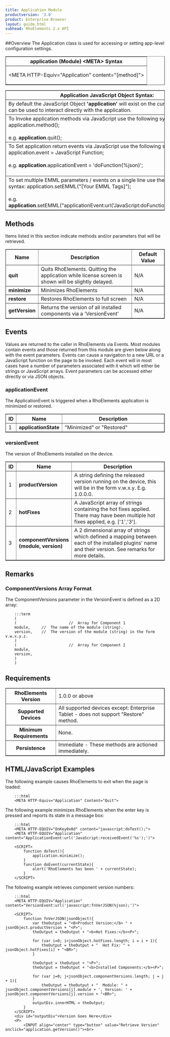 ```yaml
---
title: Application Module
productversion: '3.0'
product: Enterprise Browser
layout: guide.html
subhead: RhoElements 2.x API
---
```

##Overview
The Application class is used for accessing or setting app-level configuration settings.

<table class="facelift" style="width:100%" border="1" padding="5px"> 
<tr>
<th class="tableHeading">application (Module) &lt;META&gt; Syntax</th>
</tr>
<tr>
<td class="clsSyntaxCells clsOddRow"><p>&lt;META HTTP-Equiv="Application" content="[method]"&gt;</p></td>
</tr>
</table>

<table class="facelift" style="width:100%" border="1" padding="5px"> 
<tr>
<th class="tableHeading">Application JavaScript Object Syntax:</th>
</tr>
<tr>
<td class="clsSyntaxCells clsOddRow">
By default the JavaScript Object <b>'application'</b> will exist on the current page and can be used to interact directly with the application.
</td>
</tr>
<tr>
<td class="clsSyntaxCells clsEvenRow">
To Invoke application methods via JavaScript use the following syntax: application.method();
<br/><br/>
e.g. <b>application</b>.quit();
</td>
</tr>
<tr>
<td class="clsSyntaxCells clsOddRow">
To Set application return events via JavaScript use the following syntax: application.event = JavaScript Function;
<br/><br/>
e.g. <b>application</b>.applicationEvent = 'doFunction(%json)';
<br/><br/>

<!-- For more details on the event syntax and parameters see the <a href="/rhoelements/RetrievalEvents">Retrieval Events</a> page.-->

</td>
</tr>
<tr>
<td class="clsSyntaxCells clsEvenRow">
To set multiple EMML parameters / events on a single line use the following syntax: application.setEMML("[Your EMML Tags]");
<br/><br/>
e.g. <b>application</b>.setEMML("applicationEvent:url('JavaScript:doFunction(%json)');quit");
</td>
</tr>
</table>

## Methods
Items listed in this section indicate methods and/or parameters that will be retrieved.

<table class="facelift" style="width:100%" border="1" padding="5px"> <col width="10%"/><col width="68%"/><col width="22%"/>
<tr>
<th class="tableHeading">Name</th>
<th class="tableHeading">Description</th>
<th class="tableHeading">Default Value</th>
</tr>
<tr>
<td class="clsSyntaxCells clsOddRow"><b>quit</b></td>
<td class="clsSyntaxCells clsOddRow">Quits RhoElements. Quitting the application while license screen is shown will be slightly delayed.</td>
<td class="clsSyntaxCells clsOddRow">N/A</td>
</tr>
<tr>
<td class="clsSyntaxCells clsEvenRow"><b>minimize</b></td>
<td class="clsSyntaxCells clsEvenRow">Minimizes RhoElements</td>
<td class="clsSyntaxCells clsEvenRow">N/A</td>
</tr>
<tr>
<td class="clsSyntaxCells clsOddRow"><b>restore</b></td>
<td class="clsSyntaxCells clsOddRow">Restores RhoElements to full screen</td>
<td class="clsSyntaxCells clsOddRow">N/A</td>
</tr>
<tr>
<td class="clsSyntaxCells clsEvenRow"><b>getVersion</b></td>
<td class="clsSyntaxCells clsEvenRow">Returns the version of all installed components via a 'VersionEvent'</td>
<td class="clsSyntaxCells clsEvenRow">N/A</td>
</tr>
</table>

## Events
Values are returned to the caller in RhoElements via Events. Most modules contain events and those returned from this module are given below along with the event parameters. Events can cause a navigation to a new URL or a JavaScript function on the page to be invoked. Each event will in most cases have a number of parameters associated with it which will either be strings or JavaScript arrays. Event parameters can be accessed either directly or via JSON objects.

### applicationEvent
The ApplicationEvent is triggered when a RhoElements application is minimized or restored.

<table class="facelift" style="width:100%" border="1" padding="5px"> <col width="3%"/><col width="20%"/><col width="77%"/>
<tr>
<th class="tableHeading">ID</th>
<th class="tableHeading">Name</th>
<th class="tableHeading">Description</th>
</tr>
<tr>
<td style="text-align:left;" class="clsSyntaxCells clsOddRow">1</td>
<td style="text-align:left;" class="clsSyntaxCells clsOddRow"><b>applicationState</b></td>
<td style="text-align:left;" class="clsSyntaxCells clsOddRow">"Minimized" or "Restored"</td>
</tr>
</table>

### versionEvent
The version of RhoElements installed on the device.

<table class="facelift" style="width:100%" border="1" padding="5px"> <col width="3%"/><col width="20%"/><col width="77%"/>
<tr>
<th class="tableHeading">ID</th>
<th class="tableHeading">Name</th>
<th class="tableHeading">Description</th>
</tr>
<tr>
<td style="text-align:left;" class="clsSyntaxCells clsOddRow">1</td>
<td style="text-align:left;" class="clsSyntaxCells clsOddRow"><b>productVersion</b></td>
<td style="text-align:left;" class="clsSyntaxCells clsOddRow">
A string defining the released version running on the device, this will be in the form v.w.x.y.  E.g. 1.0.0.0.
</td>
</tr>
<tr>
<td class="clsSyntaxCells clsEvenRow" style="text-align:left;">2</td>
<td class="clsSyntaxCells clsEvenRow" style="text-align:left;"><b>hotFixes</b></td>
<td class="clsSyntaxCells clsEvenRow" style="text-align:left;">
A JavaScript array of strings containing the hot fixes applied.  There may have been multiple hot fixes applied, e.g. ['1','3'].
</td>
</tr>
<tr>
<td style="text-align:left;" class="clsSyntaxCells clsOddRow">3</td>
<td style="text-align:left;" class="clsSyntaxCells clsOddRow"><b>componentVersions (module, version)</b></td>
<td style="text-align:left;" class="clsSyntaxCells clsOddRow">
A 2 dimensional array of strings which defined a mapping between each of the installed plugins' name and their version. See remarks for more details.
</td>
</tr>
</table>

## Remarks
### ComponentVersions Array Format
The ComponentVersions parameter in the VersionEvent is defined as a 2D array:

		:::term
		(
		(						//  Array for Component 1
		module,		//  The name of the module (string).
		version,	//  The version of the module (string) in the form v.w.x.y.z.
		)
		(						//  Array for Component 2
		module,
		version,
		)
		)


## Requirements

<table class="facelift" style="width:100%" border="1" padding="5px"> 
<tr>
<th class="tableHeading">RhoElements Version</th>
<td class="clsSyntaxCell clsEvenRow">1.0.0 or above</td>
</tr>
<tr>
<th class="tableHeading">Supported Devices</th>
<td class="clsSyntaxCell clsOddRow">All supported devices except: Enterprise Tablet - does not support "Restore" method.</td>
</tr>
<tr>
<th class="tableHeading">Minimum Requirements</th>
<td class="clsSyntaxCell clsOddRow">None.</td>
</tr>
<tr>
<th class="tableHeading">Persistence</th>
<td class="clsSyntaxCell clsEvenRow">Immediate - These methods are actioned immediately.</td>
</tr>
</table>

## HTML/JavaScript Examples

The following example causes RhoElements to exit when the page is loaded:

		:::html
		<META HTTP-Equiv="Application" Content="Quit">

		

The following example minimizes RhoElements when the enter key is pressed and reports its state in a message box:

		:::html
		<META HTTP-EQUIV="OnKey0x0d" content="javascript:doTest();">
		<META HTTP-EQUIV="Application" content="ApplicationEvent:url('JavaScript:receivedEvent('%s');')">

		<SCRIPT>
			function doTest(){
				application.minimize();
			}
			function doEvent(currentState){
				alert('RhoElements has been ' + currentState);
			}
		</SCRIPT>



The following example retrieves component version numbers:

		:::html
		<META HTTP-EQUIV="Application" content="VersionEvent:url('javascript:fnVerJSON(%json);')">

		<SCRIPT>
			function fnVerJSON(jsonObject){
				var theOutput = "<B>Product Version:</b> " + jsonObject.productVersion + "<P>";
				theOutput = theOutput + "<b>Hot Fixes:</b><P>";

				for (var i=0; i<jsonObject.hotFixes.length; i = i + 1){
					theOutput = theOutput + "  Hot Fix: " + jsonObject.hotFixes[i] + "<BR>";
				}

				theOutput = theOutput + "<P>";
				theOutput = theOutput + "<b>Installed Components:</b><P>";
				
				for (var j=0; j<jsonObject.componentVersions.length; j = j + 1){
					theOutput = theOutput + "  Module: " + jsonObject.componentVersions[j].module + ', Version: ' + jsonObject.componentVersions[j].version + "<BR>";
				}
				outputDiv.innerHTML = theOutput;
			}
		</SCRIPT>
		<div id="outputDiv">Version Goes Here</div>
		<P>
			<INPUT align="center" type="button" value="Retrieve Version" onclick="application.getVersion()"><br>

			


